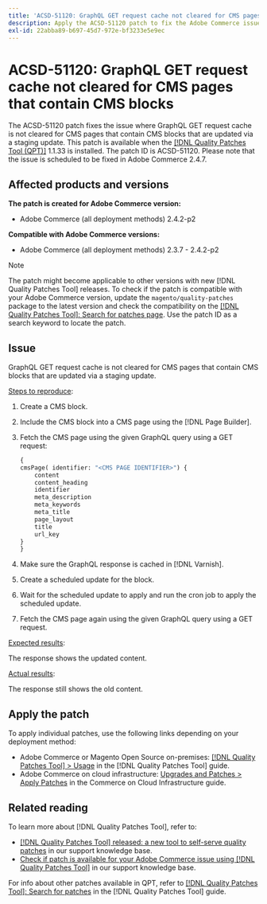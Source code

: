 ```yaml
---
title: 'ACSD-51120: GraphQL GET request cache not cleared for CMS pages that contain CMS blocks'
description: Apply the ACSD-51120 patch to fix the Adobe Commerce issue where GraphQL GET request cache is not cleared for CMS pages that contain CMS blocks.
exl-id: 22abba89-b697-45d7-972e-bf3233e5e9ec
---
```

# ACSD-51120: GraphQL GET request cache not cleared for CMS pages that contain CMS blocks

The ACSD-51120 patch fixes the issue where GraphQL GET request cache is not cleared for CMS pages that contain CMS blocks that are updated via a staging update. This patch is available when the [[!DNL Quality Patches Tool (QPT)]](https://experienceleague.adobe.com/en/docs/commerce-knowledge-base/kb/announcements/commerce-announcements/magento-quality-patches-released-new-tool-to-self-serve-quality-patches) 1.1.33 is installed. The patch ID is ACSD-51120. Please note that the issue is scheduled to be fixed in Adobe Commerce 2.4.7. 

## Affected products and versions

**The patch is created for Adobe Commerce version:**

* Adobe Commerce (all deployment methods) 2.4.2-p2

**Compatible with Adobe Commerce versions:**

* Adobe Commerce (all deployment methods)  2.3.7 - 2.4.2-p2

>[!NOTE]
>
>The patch might become applicable to other versions with new [!DNL Quality Patches Tool] releases. To check if the patch is compatible with your Adobe Commerce version, update the `magento/quality-patches` package to the latest version and check the compatibility on the [[!DNL Quality Patches Tool]: Search for patches page](https://experienceleague.adobe.com/tools/commerce-quality-patches/index.html). Use the patch ID as a search keyword to locate the patch.

## Issue

GraphQL GET request cache is not cleared for CMS pages that contain CMS blocks that are updated via a staging update.

<u>Steps to reproduce</u>:

1. Create a CMS block.
1. Include the CMS block into a CMS page using the [!DNL Page Builder].
1. Fetch the CMS page using the given GraphQL query using a GET request: 

    ```GraphQL
    {
    cmsPage( identifier: "<CMS PAGE IDENTIFIER>") {
        content
        content_heading
        identifier
        meta_description
        meta_keywords
        meta_title
        page_layout
        title
        url_key
    }
    }
    ```

1. Make sure the GraphQL response is cached in [!DNL Varnish].
1. Create a scheduled update for the block.
1. Wait for the scheduled update to apply and run the cron job to apply the scheduled update.
1. Fetch the CMS page again using the given GraphQL query using a GET request.

<u>Expected results</u>:

The response shows the updated content.

<u>Actual results</u>:

The response still shows the old content.

## Apply the patch

To apply individual patches, use the following links depending on your deployment method:

* Adobe Commerce or Magento Open Source on-premises: [[!DNL Quality Patches Tool] > Usage](https://experienceleague.adobe.com/docs/commerce-operations/tools/quality-patches-tool/usage.html) in the [!DNL Quality Patches Tool] guide.
* Adobe Commerce on cloud infrastructure: [Upgrades and Patches > Apply Patches](https://experienceleague.adobe.com/docs/commerce-cloud-service/user-guide/develop/upgrade/apply-patches.html) in the Commerce on Cloud Infrastructure guide.


## Related reading

To learn more about [!DNL Quality Patches Tool], refer to:

* [[!DNL Quality Patches Tool] released: a new tool to self-serve quality patches](https://experienceleague.adobe.com/en/docs/commerce-knowledge-base/kb/announcements/commerce-announcements/magento-quality-patches-released-new-tool-to-self-serve-quality-patches) in our support knowledge base.
* [Check if patch is available for your Adobe Commerce issue using [!DNL Quality Patches Tool]](/help/support-tools/patches-available-in-qpt-tool/check-patch-for-magento-issue-with-magento-quality-patches.md) in our support knowledge base.

For info about other patches available in QPT, refer to [[!DNL Quality Patches Tool]: Search for patches](https://experienceleague.adobe.com/tools/commerce-quality-patches/index.html) in the [!DNL Quality Patches Tool] guide.
